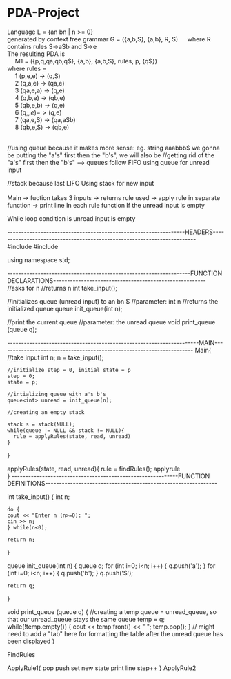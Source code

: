 # PDA-Project

Language L = {an bn | n >= 0} <br>
generated by context free grammar G = ({a,b,S}, {a,b}, R, S)
&emsp;  where R contains rules S->aSb and S->e <br>
The resulting PDA is <br>
&emsp;  M1 = ({p,q,qa,qb,q$}, {a,b}, {a,b,S}, rules, p, {q$}) <br>
  where rules = <br>
  &emsp;    1 (p,e,e)  -> (q,S) <br>
&emsp;      2 (q,a,e)  -> (qa,e) <br>
&emsp;      3 (qa,e,a) -> (q,e) <br>
&emsp;      4 (q,b,e)  -> (qb,e) <br>
&emsp;      5 (qb,e,b) -> (q,e) <br>
&emsp;      6 (q,$,e)  -> (q$,e) <br>
&emsp;      7 (qa,e,S) -> (qa,aSb) <br>
&emsp;      8 (qb,e,S) -> (qb,e) <br>

<br>
//using queue because it makes more sense: eg. string aaabbb$ we gonna be putting the "a's" first then the "b's", we will also be
//getting rid of the "a's" first then the "b's" --> queues follow FIFO
using queue for unread input 

//stack because last LIFO
Using stack for new input
<br> <br>
Main -> fuction takes 3 inputs -> returns rule used -> apply rule in separate function -> print line
In each rule function 
  If the unread input is empty
  
  While loop condition is unread input is empty
  
  ----------------------------------------------------------------HEADERS------------------------------------------------------------------------
  <br>
  #include <iostream>
  #include <queue>
  
  using namespace std;
  
  ------------------------------------------------------------------FUNCTION DECLARATIONS-------------------------------------------------------
  //asks for n
  //returns n
  int take_input();
  
  //initializes queue (unread input) to an bn $
  //parameter: int n
  //returns the initialized queue
  queue<int> init_queue(int n);
  
  //print the current queue
  //parameter: the unread queue
  void print_queue (queue<int> q);
  

  ---------------------------------------------------------------------MAIN----------------------------------------------------------------------
  Main{
    //take input
    int n;
    n = take_input();
    
    //initialize step = 0, initial state = p
    step = 0;
    state = p;
    
    //intializing queue with a's b's
    queue<int> unread = init_queue(n);
    
    //creating an empty stack
    
    stack s = stack(NULL);
    while(queue != NULL && stack != NULL){
      rule = applyRules(state, read, unread)
    }
  }
  
  
  applyRules(state, read, unread){
      rule = findRules();
      applyrule   
  }
  ------------------------------------------------------------FUNCTION DEFINITIONS--------------------------------------------------------------
  
  int take_input()
  {
    int n;
    
    do {
    cout << "Enter n (n>=0): ";
    cin >> n;
    } while(n<0);
    
    return n;
  }
  
  queue<int> init_queue(int n)
  {
    queue<char> q;
    for (int i=0; i<n; i++)
    {
      q.push('a');
    }
    for (int i=0; i<n; i++)
    {
      q.push('b');
    }
    q.push('$');
  
    return q;
  }
  
  void print_queue (queue<int> q)
  {
    //creating a temp queue = unread_queue, so that our unread_queue stays the same
    queue<int> temp = q;
    while(!temp.empty())
    {
      cout << temp.front() << " ";
      temp.pop();
    }
    // might need to add a "tab" here for formatting the table after the unread queue has been displayed
  }
  
  
  FindRules
  
  ApplyRule1{
    pop
    push 
    set new state
    print line
    step++
  }
  ApplyRule2
  
  
  
  
